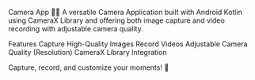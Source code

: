 Camera App 📸🎥
A versatile Camera Application built with Android Kotlin using CameraX Library and
offering both image capture and video recording with adjustable camera quality.

Features
Capture High-Quality Images
Record Videos
Adjustable Camera Quality (Resolution)
CameraX Library Integration

Capture, record, and customize your moments! 🚀
